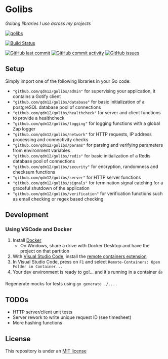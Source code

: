 # Golibs

*Golang libraries I use across my projects*

[![golibs](https://github.com/qdm12/golibs/raw/master/title.png)](https://hub.docker.com/r/qmcgaw/REPONAME_DOCKER)

[![Build Status](https://travis-ci.org/qdm12/golibs.svg?branch=master)](https://travis-ci.org/qdm12/golibs)

[![GitHub last commit](https://img.shields.io/github/last-commit/qdm12/golibs.svg)](https://github.com/qdm12/golibs/issues)
[![GitHub commit activity](https://img.shields.io/github/commit-activity/y/qdm12/golibs.svg)](https://github.com/qdm12/golibs/issues)
[![GitHub issues](https://img.shields.io/github/issues/qdm12/golibs.svg)](https://github.com/qdm12/golibs/issues)

## Setup

Simply import one of the following libraries in your Go code:

- `"github.com/qdm12/golibs/admin"` for supervising your application, it contains a Gotify client
- `"github.com/qdm12/golibs/database"` for basic initialization of a postgreSQL database pool of connections
- `"github.com/qdm12/golibs/healthcheck"` for server and client functions to provide a healthcheck
- `"github.com/qdm12/golibs/logging"` for logging functions with a global Zap logger
- `"github.com/qdm12/golibs/network"` for HTTP requests, IP address processing and connectivity checks
- `"github.com/qdm12/golibs/params"` for parsing and verifying parameters from environment variables
- `"github.com/qdm12/golibs/redis"` for basic initialization of a Redis database pool of connections
- `"github.com/qdm12/golibs/security"` for encryption, randomness and checksum functions
- `"github.com/qdm12/golibs/server"` for HTTP server functions
- `"github.com/qdm12/golibs/signals"` for termination signal catching for a graceful shutdown of the application
- `"github.com/qdm12/golibs/verification"` for verification functions such as email checking or regex based checking.

## Development

### Using VSCode and Docker

1. Install [Docker](https://docs.docker.com/install/)
    - On Windows, share a drive with Docker Desktop and have the project on that partition
1. With [Visual Studio Code](https://code.visualstudio.com/download), install the [remote containers extension](https://marketplace.visualstudio.com/items?itemName=ms-vscode-remote.remote-containers)
1. In Visual Studio Code, press on `F1` and select `Remote-Containers: Open Folder in Container...`
1. Your dev environment is ready to go!... and it's running in a container :+1:

Regenerate mocks for tests using `go generate ./....`

## TODOs

- HTTP server/client unit tests
- Server rework to write unique request ID (see timesheet)
- More hashing functions

## License

This repository is under an [MIT license](https://github.com/qdm12/golibs/master/license)
